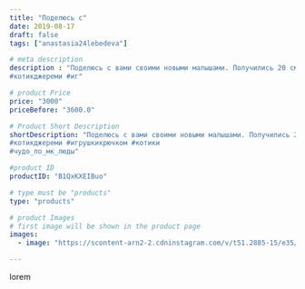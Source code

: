 ```yaml
---
title: "Поделюсь с"
date: 2019-08-17
draft: false
tags: ["anastasia24lebedeva"]

# meta description
description : "Поделюсь с вами своими новыми малышами. Получились 20 см. Связаны ниточкой ярнарт джинс в прекрасном онлайн с Людмилой Орловой 'котик Джереми'
#котикджереми #иг"

# product Price
price: "3000"
priceBefore: "3600.0"

# Product Short Description
shortDescription: "Поделюсь с вами своими новыми малышами. Получились 20 см. Связаны ниточкой ярнарт джинс в прекрасном онлайн с Людмилой Орловой 'котик Джереми'
#котикджереми #игрушкикрючком #котики
#чудо_по_мк_люды"

#product ID
productID: "B1QxKXEIBuo"

# type must be "products"
type: "products"

# product Images
# first image will be shown in the product page
images:
  - image: "https://scontent-arn2-2.cdninstagram.com/v/t51.2885-15/e35/67607208_735548563568712_4443304165629584806_n.jpg?se=7&tp=1&_nc_ht=scontent-arn2-2.cdninstagram.com&_nc_cat=100&_nc_ohc=LGTo8WsThnkAX-FpD_-&ccb=7-4&oh=63b641fa634daab59ab3627de6cc2dc5&oe=6081DB57&ig_cache_key=MjExMjQwNDQ0MTQ3NTg0OTEyOA%3D%3D.2-ccb7-4"

---
```

lorem
